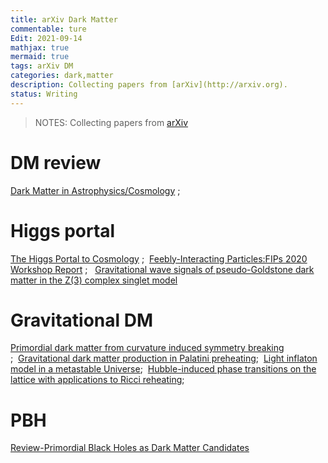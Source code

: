 ```yaml
---
title: arXiv Dark Matter
commentable: ture
Edit: 2021-09-14
mathjax: true
mermaid: true
tags: arXiv DM 
categories: dark,matter
description: Collecting papers from [arXiv](http://arxiv.org).
status: Writing
---
```

>NOTES: Collecting papers from [arXiv](http://arxiv.org)

# DM review
[Dark Matter in Astrophysics/Cosmology](https://arxiv.org/pdf/2109.05854.pdf) ;&nbsp;&nbsp;
# Higgs portal
[The Higgs Portal to Cosmology](https://arxiv.org/pdf/2104.03342.pdf) ;&nbsp;&nbsp;[Feebly-Interacting Particles:FIPs 2020 Workshop Report](https://arxiv.org/pdf/2102.12143.pdf) ;&nbsp;&nbsp; [Gravitational wave signals of pseudo-Goldstone dark matter in the Z(3) complex singlet model](https://arxiv.org/pdf/1907.13136.pdf)
# Gravitational DM
[Primordial dark matter from curvature induced symmetry breaking](https://arxiv.org/pdf/2005.04061.pdf) ;&nbsp;&nbsp;[Gravitational dark matter production
in Palatini preheating](https://arxiv.org/pdf/2007.03484.pdf);&nbsp;&nbsp;[Light inflaton model in a metastable Universe](https://arxiv.org/pdf/2108.02540.pdf);&nbsp;&nbsp;[Hubble-induced phase transitions on the lattice with applications to Ricci reheating](https://arxiv.org/pdf/2107.09671.pdf);&nbsp;&nbsp;
# PBH 
[Review-Primordial Black Holes as Dark Matter Candidates](https://arxiv.org/pdf/2110.02821.pdf)
